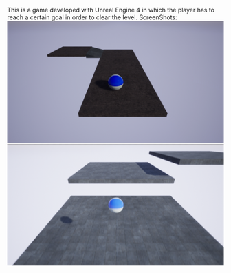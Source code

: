 This is a game developed with Unreal Engine 4 in which the player has to reach a certain goal in order to clear the level. 
ScreenShots: 
![Alt text](ss1.png?raw=true "Optional Title")
![Alt text](ss2.png?raw=true "Optional Title")

